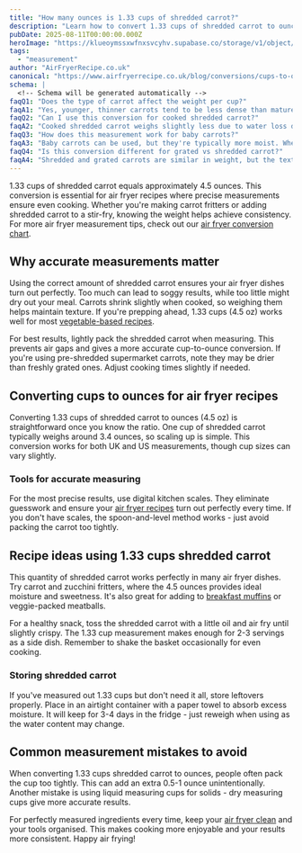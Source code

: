 ```yaml
---
title: "How many ounces is 1.33 cups of shredded carrot?"
description: "Learn how to convert 1.33 cups of shredded carrot to ounces for perfect air fryer recipes every time."
pubDate: 2025-08-11T00:00:00.000Z
heroImage: "https://klueoymssxwfnxsvcyhv.supabase.co/storage/v1/object/public/Shmucket/how-many-ounces-is-1-33-cups-shredded-carrot.webp"
tags:
  - "measurement"
author: "AirFryerRecipe.co.uk"
canonical: "https://www.airfryerrecipe.co.uk/blog/conversions/cups-to-ounces/how-many-ounces-is-1-33-cups-shredded-carrot"
schema: |
  <!-- Schema will be generated automatically -->
faqQ1: "Does the type of carrot affect the weight per cup?"
faqA1: "Yes, younger, thinner carrots tend to be less dense than mature ones. Home-shredded carrots also differ slightly from pre-packaged varieties in moisture content. For most recipes, the difference is minimal, but for precision baking, weighing is best."
faqQ2: "Can I use this conversion for cooked shredded carrot?"
faqA2: "Cooked shredded carrot weighs slightly less due to water loss during cooking. If your recipe calls for cooked carrot, you might need to start with about 1.5 cups raw to end up with 1.33 cups cooked (approximately 4.5 oz)."
faqQ3: "How does this measurement work for baby carrots?"
faqA3: "Baby carrots can be used, but they're typically more moist. When shredded, you might find 1.33 cups weighs closer to 5 ounces. For consistent results, weigh them after shredding rather than relying solely on cup measurements."
faqQ4: "Is this conversion different for grated vs shredded carrot?"
faqA4: "Shredded and grated carrots are similar in weight, but the texture differs. Finely grated carrot packs more tightly, so 1.33 cups might weigh slightly more. For air frying, shredded works better as it maintains more texture during cooking."
---
```

<p>1.33 cups of shredded carrot equals approximately 4.5 ounces. This conversion is essential for air fryer recipes where precise measurements ensure even cooking. Whether you're making carrot fritters or adding shredded carrot to a stir-fry, knowing the weight helps achieve consistency. For more air fryer measurement tips, check out our <a href=https://www.airfryerrecipe.co.uk/air-fryer-conversion-chart>air fryer conversion chart</a>.</p>  

<h2>Why accurate measurements matter</h2>  
<p>Using the correct amount of shredded carrot ensures your air fryer dishes turn out perfectly. Too much can lead to soggy results, while too little might dry out your meal. Carrots shrink slightly when cooked, so weighing them helps maintain texture. If you're prepping ahead, 1.33 cups (4.5 oz) works well for most <a href=https://www.airfryerrecipe.co.uk/recipe-category/vegetables>vegetable-based recipes</a>.</p>  

<p>For best results, lightly pack the shredded carrot when measuring. This prevents air gaps and gives a more accurate cup-to-ounce conversion. If you're using pre-shredded supermarket carrots, note they may be drier than freshly grated ones. Adjust cooking times slightly if needed.</p>  

<h2>Converting cups to ounces for air fryer recipes</h2>  
<p>Converting 1.33 cups of shredded carrot to ounces (4.5 oz) is straightforward once you know the ratio. One cup of shredded carrot typically weighs around 3.4 ounces, so scaling up is simple. This conversion works for both UK and US measurements, though cup sizes can vary slightly.</p>  

<h3>Tools for accurate measuring</h3>  
<p>For the most precise results, use digital kitchen scales. They eliminate guesswork and ensure your <a href=https://www.airfryerrecipe.co.uk/recipes>air fryer recipes</a> turn out perfectly every time. If you don't have scales, the spoon-and-level method works - just avoid packing the carrot too tightly.</p>  

<h2>Recipe ideas using 1.33 cups shredded carrot</h2>  
<p>This quantity of shredded carrot works perfectly in many air fryer dishes. Try carrot and zucchini fritters, where the 4.5 ounces provides ideal moisture and sweetness. It's also great for adding to <a href=https://www.airfryerrecipe.co.uk/recipe-category/breakfast>breakfast muffins</a> or veggie-packed meatballs.</p>  

<p>For a healthy snack, toss the shredded carrot with a little oil and air fry until slightly crispy. The 1.33 cup measurement makes enough for 2-3 servings as a side dish. Remember to shake the basket occasionally for even cooking.</p>  

<h3>Storing shredded carrot</h3>  
<p>If you've measured out 1.33 cups but don't need it all, store leftovers properly. Place in an airtight container with a paper towel to absorb excess moisture. It will keep for 3-4 days in the fridge - just reweigh when using as the water content may change.</p>  

<h2>Common measurement mistakes to avoid</h2>  
<p>When converting 1.33 cups shredded carrot to ounces, people often pack the cup too tightly. This can add an extra 0.5-1 ounce unintentionally. Another mistake is using liquid measuring cups for solids - dry measuring cups give more accurate results.</p>  

<p>For perfectly measured ingredients every time, keep your <a href=https://www.airfryerrecipe.co.uk/air-fryer-cleaner>air fryer clean</a> and your tools organised. This makes cooking more enjoyable and your results more consistent. Happy air frying!</p>
